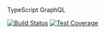 TypeScript GraphQL 

[![Build Status](https://travis-ci.com/jasonraimondi/typescript-graphql.svg?branch=master)](https://travis-ci.com/jasonraimondi/typescript-graphql)
[![Test Coverage](https://api.codeclimate.com/v1/badges/9d4d4893fc4d569d1043/test_coverage)](https://codeclimate.com/github/jasonraimondi/typescript-graphql/test_coverage)
